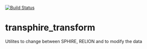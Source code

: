 [![Build Status](https://travis-ci.org/MPI-Dortmund/transphire_transform.svg?branch=master)](https://travis-ci.org/MPI-Dortmund/transphire_transform)

# transphire_transform
Utilites to change between SPHIRE, RELION and to modify the data
